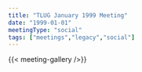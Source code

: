 ```yaml
---
title: "TLUG January 1999 Meeting"
date: "1999-01-01"
meetingType: "social"
tags: ["meetings","legacy","social"]
---
```



<P>

                

{{< meeting-gallery />}}
</SMALL></FONT>
</TD></TR>
</TABLE>
<P>

                
